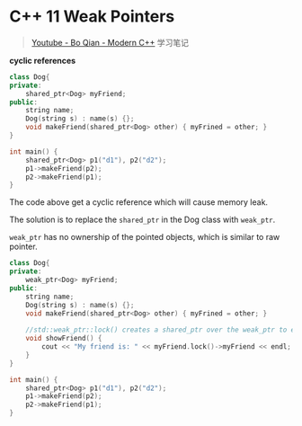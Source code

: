 # C++ 11 Weak Pointers

> [Youtube - Bo Qian - Modern C++](https://www.youtube.com/watch?v=EWoMjuN5OH4&list=PL5jc9xFGsL8FWtnZBeTqZBbniyw0uHyaH&index=9) 学习笔记

**cyclic references**

``` c++
class Dog{
private:
    shared_ptr<Dog> myFriend;
public:
    string name;
    Dog(string s) : name(s) {};
    void makeFriend(shared_ptr<Dog> other) { myFrined = other; }
}

int main() {
    shared_ptr<Dog> p1("d1"), p2("d2");
    p1->makeFriend(p2);
    p2->makeFriend(p1);
}
```

The code above get a cyclic reference which will cause memory leak.

The solution is to replace the `shared_ptr` in the Dog class with `weak_ptr`.

`weak_ptr` has no ownership of the pointed objects, which is similar to raw pointer.

``` c++
class Dog{
private:
    weak_ptr<Dog> myFriend;
public:
    string name;
    Dog(string s) : name(s) {};
    void makeFriend(shared_ptr<Dog> other) { myFrined = other; }
    
    //std::weak_ptr::lock() creates a shared_ptr over the weak_ptr to ensure the object is not null.
    void showFriend() {
		cout << "My friend is: " << myFriend.lock()->myFriend << endl;
    }
}

int main() {
    shared_ptr<Dog> p1("d1"), p2("d2");
    p1->makeFriend(p2);
    p2->makeFriend(p1);
}
```

